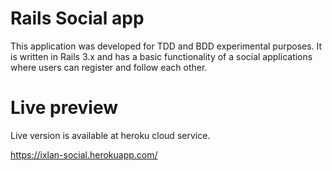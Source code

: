 Rails Social app
=================

This application was developed for  TDD and BDD experimental purposes. 
It is written in Rails 3.x and has a basic functionality of a social applications where users can register and follow each other.

Live preview
=============

Live version is available at heroku cloud service.

https://ixlan-social.herokuapp.com/
